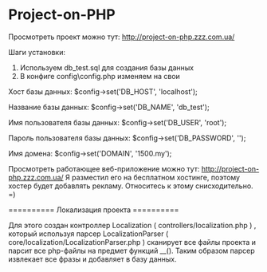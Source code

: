 # Project-on-PHP

Просмотреть проект можно тут: http://project-on-php.zzz.com.ua/

Шаги установки:
1. Используем db_test.sql для создания базы данных
2. В конфиге config\config.php изменяем на свои

Хост базы данных:
$config->set('DB_HOST', 'localhost');

Название базы данных:
$config->set('DB_NAME', 'db_test');

Имя пользователя базы данных:
$config->set('DB_USER', 'root');

Пароль пользователя базы данных:
$config->set('DB_PASSWORD', '');

Имя домена:
$config->set('DOMAIN', '1500.my');


Просмотреть работающее веб-приложение можно тут: http://project-on-php.zzz.com.ua/
Я разместил его на бесплатном хостинге, поэтому хостер будет добавлять рекламу. Относитесь к этому снисходительно. =)

========== Локализация проекта ==========

Для этого создан контроллер Localization ( controllers/localization.php ) , который используя парсер LocalizationParser ( core/localization/LocalizationParser.php ) сканирует все файлы проекта и парсит все php-файлы на предмет функций __().
Таким образом парсер извлекает все фразы и добавляет в базу данных.
